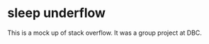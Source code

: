sleep underflow
===============

This is a mock up of stack overflow. It was a group project at DBC. 
